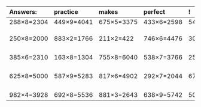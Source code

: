| Answers: | practice | makes | perfect | ! |
| :--- | :--- | :--- | :--- | :--- |
| 288×8=2304 | 449×9=4041 | 675×5=3375 | 433×6=2598 | 541×4=2164 | 
|   |   |   |   |   | 
|   |   |   |   |   | 
|   |   |   |   |   | 
| 250×8=2000 | 883×2=1766 | 211×2=422 | 746×6=4476 | 306×2=612 | 
|   |   |   |   |   | 
|   |   |   |   |   | 
|   |   |   |   |   | 
|   |   |   |   |   | 
| 385×6=2310 | 163×8=1304 | 755×8=6040 | 538×7=3766 | 255×7=1785 | 
|   |   |   |   |   | 
|   |   |   |   |   | 
|   |   |   |   |   | 
|   |   |   |   |   | 
| 625×8=5000 | 587×9=5283 | 817×6=4902 | 292×7=2044 | 679×5=3395 | 
|   |   |   |   |   | 
|   |   |   |   |   | 
|   |   |   |   |   | 
|   |   |   |   |   | 
| 982×4=3928 | 692×8=5536 | 881×3=2643 | 638×9=5742 | 504×2=1008 | 
